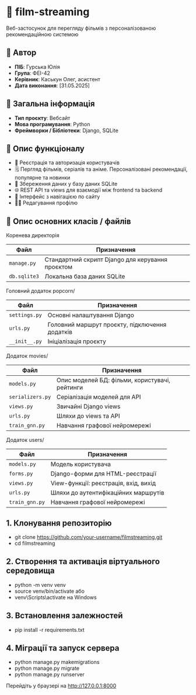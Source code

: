 # 📘 film-streaming

Веб-застосунок для перегляду фільмів з персоналізованою рекомендаційною системою

## 👤 Автор

- **ПІБ**: Гурська Юлія
- **Група**: ФЕІ-42
- **Керівник**: Каськун Олег, асистент
- **Дата виконання**: [31.05.2025]

## 📌 Загальна інформація

- **Тип проєкту**: Вебсайт
- **Мова програмування**: Python
- **Фреймворки / Бібліотеки**: Django, SQLite

## 🧠 Опис функціоналу

- 🔐 Реєстрація та авторизація користувачів
- 🗒️ Пергляд фільмів, серіалів та аніме. Персоналізовані рекомендації, популярне та новинки
- 💾 Збереження даних у базу даних SQLite
- 🌐 REST API та views для взаємодії між frontend та backend
- 📱 Інтерфейс з навігацією по сайту
- ✍🏻 Редагування профілю

## 🧱 Опис основних класів / файлів

Коренева директорія

| Файл         | Призначення                                      |
| ------------ | ------------------------------------------------ |
| `manage.py`  | Стандартний скрипт Django для керування проєктом |
| `db.sqlite3` | Локальна база даних SQLite                       |

Головний додаток popcorn/

| Файл          | Призначення                                    |
| ------------- | ---------------------------------------------- |
| `settings.py` | Основні налаштування Django                    |
| `urls.py`     | Головний маршрут проєкту, підключення додатків |
| `__init__.py` | Ініціалізація проєкту                          |

Додаток movies/

| Файл             | Призначення                                    |
| ---------------- | ---------------------------------------------- |
| `models.py`      | Опис моделей БД: фільми, користувачі, рейтинги |
| `serializers.py` | Серіалізація моделей для API                   |
| `views.py`       | Звичайні Django views                          |
| `urls.py`        | Шляхи до views та API                          |
| `train_gnn.py`   | Навчання графової нейромережі                  |

Додаток users/

| Файл           | Призначення                           |
| -------------- | ------------------------------------- |
| `models.py`    | Модель користувача                    |
| `forms.py`     | Django-форми для HTML-реєстрації      |
| `views.py`     | View-функції: реєстрація, вхід, вихід |
| `urls.py`      | Шляхи до аутентифікаційних маршрутів  |
| `train_gnn.py` | Навчання графової нейромережі         |

## 1. Клонування репозиторію

- git clone https://github.com/your-username/filmstreaming.git
- cd filmstreaming

## 2. Створення та активація віртуального середовища

- python -m venv venv
- source venv/bin/activate
  або
- venv\Scripts\activate на Windows

## 3. Встановлення залежностей

- pip install -r requirements.txt

## 4. Міграції та запуск сервера

- python manage.py makemigrations
- python manage.py migrate
- python manage.py runserver

Перейдіть у браузері на http://127.0.0.1:8000

